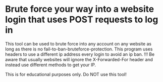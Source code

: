 # Brute force your way into a website login that uses POST requests to log in

This tool can be used to brute force into any account on any website as long as there is no fail-to-ban-bruteforce-protection. This program uses headers to use a different ip address every login to avoid an ip ban. 
!!! Be aware that usually websites will ignore the X-Forwarded-For header and instead use different methods to get your IP.

This is for educational purposes only. Do NOT use this tool!
